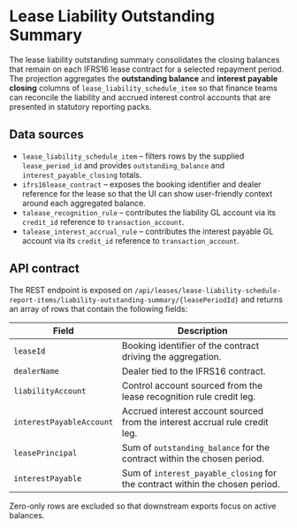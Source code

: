 # Lease Liability Outstanding Summary

The lease liability outstanding summary consolidates the closing balances that remain on each IFRS16 lease contract for a
selected repayment period. The projection aggregates the **outstanding balance** and **interest payable closing** columns of
`lease_liability_schedule_item` so that finance teams can reconcile the liability and accrued interest control accounts that are
presented in statutory reporting packs.

## Data sources

* `lease_liability_schedule_item` – filters rows by the supplied `lease_period_id` and provides `outstanding_balance` and
  `interest_payable_closing` totals.
* `ifrs16lease_contract` – exposes the booking identifier and dealer reference for the lease so that the UI can show user-friendly
  context around each aggregated balance.
* `talease_recognition_rule` – contributes the liability GL account via its `credit_id` reference to `transaction_account`.
* `talease_interest_accrual_rule` – contributes the interest payable GL account via its `credit_id` reference to
  `transaction_account`.

## API contract

The REST endpoint is exposed on `/api/leases/lease-liability-schedule-report-items/liability-outstanding-summary/{leasePeriodId}`
and returns an array of rows that contain the following fields:

| Field | Description |
| --- | --- |
| `leaseId` | Booking identifier of the contract driving the aggregation. |
| `dealerName` | Dealer tied to the IFRS16 contract. |
| `liabilityAccount` | Control account sourced from the lease recognition rule credit leg. |
| `interestPayableAccount` | Accrued interest account sourced from the interest accrual rule credit leg. |
| `leasePrincipal` | Sum of `outstanding_balance` for the contract within the chosen period. |
| `interestPayable` | Sum of `interest_payable_closing` for the contract within the chosen period. |

Zero-only rows are excluded so that downstream exports focus on active balances.
